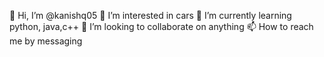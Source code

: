 👋 Hi, I’m @kanishq05
👀 I’m interested in cars
🌱 I’m currently learning python, java,c++
💞️ I’m looking to collaborate on anything
📫 How to reach me by messaging 

<!---
kanishq05/kanishq05 is a ✨ special ✨ repository because its `README.md` (this file) appears on your GitHub profile.
You can click the Preview link to take a look at your changes.
--->
